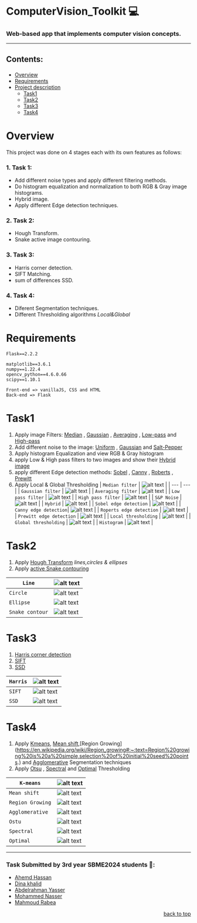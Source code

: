 <div id = 'top'></div>

# ComputerVision_Toolkit 💻
### Web-based app that implements computer vision concepts.
_______________________________________________________________
## <p align='left'>Contents:</p>

* [Overview](#overview)
* [Requirements](#requirements)
* [Project description](#projectdescription)
    * [Task1](#task1)
    * [Task2](#task2)
    * [Task3](#task3)
    * [Task4](#task4)

Overview
============

This project was done on 4 stages each with its own features as follows: 
### 1. Task 1: 
- Add different noise types and apply different filtering methods.
- Do histogram equalization and normalization to both RGB & Gray image histograms.
- Hybrid image.
- Apply different Edge detection techniques.
### 2. Task 2:
- Hough Transform.
- Snake active image contouring.
### 3. Task 3:
- Harris corner detection.
- SIFT Matching.
- sum of differences SSD.
### 4. Task 4:
- Diferent Segmentation techniques.
- Different Thresholding algorithms *Local&Global*

Requirements
============
```
Flask==2.2.2

matplotlib==3.6.1
numpy==1.22.4
opencv_python==4.6.0.66
scipy==1.10.1

```
```
Front-end => vanillaJS, CSS and HTML
Back-end => Flask
```

Task1
============
1. Apply image Filters: [Median](https://en.wikipedia.org/wiki/Median_filter#:~:text=The%20median%20filter%20is%20a,edge%20detection%20on%20an%20image) , [Gaussian](https://en.wikipedia.org/wiki/Gaussian_filter#:~:text=In%20electronics%20and%20signal%20processing,would%20have%20infinite%20impulse%20response) , [Averaging](https://en.wikipedia.org/wiki/Geometric_mean_filter) , [Low-pass](https://www.l3harrisgeospatial.com/docs/lowpassfilter.html#:~:text=A%20low%20pass%20filter%20is,reducing%20the%20high%20frequency%20information) and [High-pass](https://www.l3harrisgeospatial.com/docs/highpassfilter.html#:~:text=A%20high%20pass%20filter%20is,reducing%20the%20low%20frequency%20information) 
2. Add different noise to the image: [Uniform](https://en.wikipedia.org/wiki/Image_noise#Quantization_noise_(uniform_noise)) , [Gaussian](https://en.wikipedia.org/wiki/Image_noise#Gaussian_noise) and [Salt-Pepper](https://en.wikipedia.org/wiki/Image_noise#Salt-and-pepper_noise)    
3. Apply histogram Equalization and view RGB & Gray histogram 
4. apply Low & High pass filters to two images and show their [Hybrid image](https://en.wikipedia.org/wiki/Hybrid_image)
5. apply different Edge detection methods: [Sobel](https://homepages.inf.ed.ac.uk/rbf/HIPR2/sobel.htm) , [Canny](https://homepages.inf.ed.ac.uk/rbf/HIPR2/canny.htm) , [Roberts](https://homepages.inf.ed.ac.uk/rbf/HIPR2/roberts.htm) , [Prewitt](https://homepages.inf.ed.ac.uk/rbf/HIPR2/prewitt.htm)
6. Apply Local & Global Thresholding 
| `Median filter` | ![alt text](https://github.com/MahmoudRabea13/ComputerVision_Toolkit/blob/main/snaps/medianF.jpg) |
| --- | --- |
| `Gaussian filter` | ![alt text](https://github.com/MahmoudRabea13/ComputerVision_Toolkit/blob/main/snaps/gaussianF.jpg) |
| `Averaging filter` | ![alt text](https://github.com/MahmoudRabea13/ComputerVision_Toolkit/blob/main/snaps/averagingF.jpg) |
| `Low pass filter` | ![alt text](https://github.com/MahmoudRabea13/ComputerVision_Toolkit/blob/main/snaps/lowpassF.jpg) |
| `High pass filter` | ![alt text](https://github.com/MahmoudRabea13/ComputerVision_Toolkit/blob/main/snaps/highpassF.jpg) |
| `S&P Noise` | ![alt text](https://github.com/MahmoudRabea13/ComputerVision_Toolkit/blob/main/snaps/s%26pN.jpg) |
| `Hybrid` | ![alt text](https://github.com/MahmoudRabea13/ComputerVision_Toolkit/blob/main/snaps/hybrid.jpg) |
| `Sobel edge detection` | ![alt text](https://github.com/MahmoudRabea13/ComputerVision_Toolkit/blob/main/snaps/sobel.jpg) |
| `Canny edge detection`| ![alt text](https://github.com/MahmoudRabea13/ComputerVision_Toolkit/blob/main/snaps/canny.jpg) |
| `Roperts edge detection` | ![alt text](https://github.com/MahmoudRabea13/ComputerVision_Toolkit/blob/main/snaps/roberts.jpg) |
| `Prewitt edge detection` | ![alt text](https://github.com/MahmoudRabea13/ComputerVision_Toolkit/blob/main/snaps/prewitt.jpg) |
| `Local thresholding` | ![alt text](https://github.com/MahmoudRabea13/ComputerVision_Toolkit/blob/main/snaps/localthreshold.jpg) |
| `Global thresholding` | ![alt text](https://github.com/MahmoudRabea13/ComputerVision_Toolkit/blob/main/snaps/globalthreshold.jpg) |
| `Histogram` | ![alt text](https://github.com/MahmoudRabea13/ComputerVision_Toolkit/blob/main/snaps/Tab2_RGB.jpg) |

Task2
============
1. Apply [Hough Transform](https://en.wikipedia.org/wiki/Hough_transform#:~:text=The%20Hough%20transform%20is%20a,shapes%20by%20a%20voting%20procedure.) *lines,circles & ellipses*
2. Apply [active Snake contouring](https://en.wikipedia.org/wiki/Active_contour_model)    

| `Line` | ![alt text](https://github.com/MahmoudRabea13/ComputerVision_Toolkit/blob/main/snaps/houghlines.jpg) |
| --- | --- |
| `Circle` | ![alt text](https://github.com/MahmoudRabea13/ComputerVision_Toolkit/blob/main/snaps/CircleHough.jpg) |
| `Ellipse` | ![alt text](https://github.com/MahmoudRabea13/ComputerVision_Toolkit/blob/main/snaps/Houghellipse2.jpg) |
| `Snake contour` | ![alt text](https://github.com/MahmoudRabea13/ComputerVision_Toolkit/blob/main/snaps/contouroutput.jpg) |

Task3
============
1. [Harris corner detection](https://en.wikipedia.org/wiki/Harris_corner_detector#:~:text=The%20Harris%20corner%20detector%20is,improvement%20of%20Moravec's%20corner%20detector.) 
2. [SIFT](https://www.sciencedirect.com/topics/computer-science/scale-invariant-feature-transform#:~:text=Scale%2DInvariant%20Feature%20Transform%20(SIFT)%E2%80%94SIFT%20is%20an,Keypoints%20Detection%2C%20and%20Feature%20Description.)
3. [SSD](https://en.wikipedia.org/wiki/Sum_of_absolute_differences#:~:text=In%20digital%20image%20processing%2C%20the,block%20being%20used%20for%20comparison.) 

| `Harris` | ![alt text]() |
| --- | --- |
| `SIFT` | ![alt text]() |
| `SSD` | ![alt text]() |

Task4
============
1. Apply [Kmeans](https://www.geeksforgeeks.org/image-segmentation-using-k-means-clustering/), [Mean shift](https://towardsdatascience.com/understanding-mean-shift-clustering-and-implementation-with-python-6d5809a2ac40#:~:text=Mean%20shift%20is%20an%20unsupervised,clusters%20in%20the%20feature%20space.),[Region Growing](https://en.wikipedia.org/wiki/Region_growing#:~:text=Region%20growing%20is%20a%20simple,selection%20of%20initial%20seed%20points.) and [Agglomerative](https://ieeexplore.ieee.org/document/1044838/) Segmentation techniques
2. Apply [Otsu](https://en.wikipedia.org/wiki/Otsu%27s_method) , [Spectral](https://medium.com/abraia/hyperspectral-image-classification-with-python-7dce4ebcda0a) and [Optimal](https://www.researchgate.net/publication/32973889_Optimal_thresholding_for_image_segmentation) Thresholding  

| `K-means` | ![alt text](https://github.com/MahmoudRabea13/ComputerVision_Toolkit/blob/main/snaps/Kmean.jpg) |
| --- | --- |
| `Mean shift` | ![alt text](https://github.com/MahmoudRabea13/ComputerVision_Toolkit/blob/main/snaps/Mean%20Shift.jpg) |
| `Region Growing` | ![alt text](https://github.com/MahmoudRabea13/ComputerVision_Toolkit/blob/main/snaps/RegionGrowing.jpg) |
| `Agglomerative` | ![alt text](https://github.com/MahmoudRabea13/ComputerVision_Toolkit/blob/main/snaps/aggo.jpg) |
| `Ostu` | ![alt text](https://github.com/MahmoudRabea13/ComputerVision_Toolkit/blob/main/snaps/otsuglobal.png) |
| `Spectral` | ![alt text](https://github.com/MahmoudRabea13/ComputerVision_Toolkit/blob/main/snaps/spectralglobal.png) |
| `Optimal` | ![alt text](https://github.com/MahmoudRabea13/ComputerVision_Toolkit/blob/main/snaps/optimalglobal.png) |

_____________________
### Task Submitted by 3rd year SBME2024 students 💉:
* [Ahemd Hassan](https://github.com/ahmedhassan187) 
* [Dina khalid](https://github.com/dina-khalid) 
* [Abdelrahman Yasser](https://github.com/Abdelrhman012)
* [Mohammed Nasser](https://github.com/MohamedNasser8) 
* [Mahmoud Rabea](https://github.com/MahmoudRabea13) 

<p align="right"><a href="#top">back to top</a></p>

